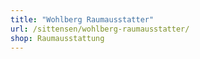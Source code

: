 ```yaml
---
title: "Wohlberg Raumausstatter"
url: /sittensen/wohlberg-raumausstatter/
shop: Raumausstattung
---
```

